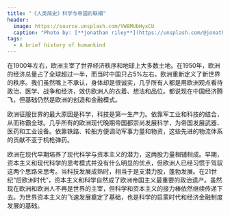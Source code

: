 ```yaml
---
title: "《人类简史》科学与帝国的联姻"
header:
  image: https://source.unsplash.com/VW8MUbHyxCU
  caption: "Photo by: [**jonathan riley**](https://unsplash.com/@jonathan_christian_photography)"
tags:
  - A brief history of humankind
---
```


在1900年左右，欧洲主宰了世界经济秩序和地球上大多数土地。在1950年，欧洲的经济总量占了全球超过一半，而当时中国只占5%左右。欧洲重新定义了新世界的秩序。我们虽然嘴上不承认，身体却是很诚实，几乎所有人都是用欧洲观点看待政治、医学、战争和经济，效仿欧洲人的衣着、想法和品位。都说现在中国经济腾飞，但基础仍然是欧洲的创造和金融模式。

欧洲征服世界的最大原因是科学，科技是第一生产力。依靠军工业和科技的结合，从而称霸全球。几乎所有的欧洲现代晚期帝国都崇尚发展科学，为帝国发展武器、医药和工业设备。依靠铁路、轮船方便调动军事力量和物资，这些先进的物流体系的贡献不亚于机枪弹药。

欧洲在现代早期培养了现代科学与资本主义的潜力，这两股力量相辅相成。早期，资本主义和现代科学的思考模式并没有什么明显的优点，但欧洲人已经习惯于驾驭这两个思路来思考。当科技发展成熟时，相当于是支潜力股，蓬勃发展。在21世纪“后欧洲时代”，资本主义和科学自然成了欧洲帝国主义最重要的政治遗产。虽然现在欧洲和欧洲人不再是世界的主宰，但科学和资本主义的接力棒依然继续传递下去。为世界资本主义的飞速发展奠定了基础，也是科学的启蒙时代和经济金融制度发展的基础。
